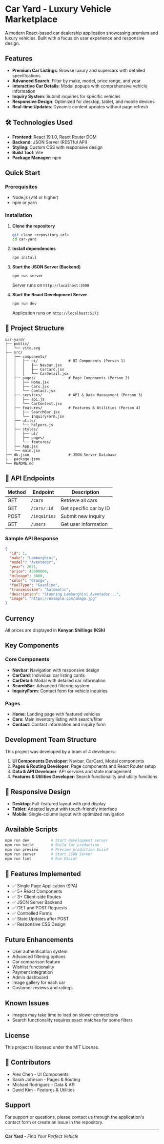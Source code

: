 # Car Yard - Luxury Vehicle Marketplace

A modern React-based car dealership application showcasing premium and luxury vehicles. Built with a focus on user experience and responsive design.

##  Features

- **Premium Car Listings**: Browse luxury and supercars with detailed specifications
- **Advanced Search**: Filter by make, model, price range, and year
- **Interactive Car Details**: Modal popups with comprehensive vehicle information
- **Inquiry System**: Submit inquiries for specific vehicles
- **Responsive Design**: Optimized for desktop, tablet, and mobile devices
- **Real-time Updates**: Dynamic content updates without page refresh

## 🛠 Technologies Used

- **Frontend**: React 19.1.0, React Router DOM
- **Backend**: JSON Server (RESTful API)
- **Styling**: Custom CSS with responsive design
- **Build Tool**: Vite
- **Package Manager**: npm

##  Quick Start

### Prerequisites
- Node.js (v14 or higher)
- npm or yarn

### Installation

1. **Clone the repository**
   ```bash
   git clone <repository-url>
   cd car-yard
   ```

2. **Install dependencies**
   ```bash
   npm install
   ```

3. **Start the JSON Server (Backend)**
   ```bash
   npm run server
   ```
   Server runs on `http://localhost:3000`

4. **Start the React Development Server**
   ```bash
   npm run dev
   ```
   Application runs on `http://localhost:5173`

## 📁 Project Structure

```
car-yard/
├── public/
│   └── vite.svg
├── src/
│   ├── components/
│   │   ├── ui/              # UI Components (Person 1)
│   │   │   ├── Navbar.jsx
│   │   │   ├── CarCard.jsx
│   │   │   └── CarDetail.jsx
│   ├── pages/               # Page Components (Person 2)
│   │   ├── Home.jsx
│   │   ├── Cars.jsx
│   │   └── Contact.jsx
│   ├── services/            # API & Data Management (Person 3)
│   │   ├── api.js
│   │   └── CarContext.jsx
│   ├── features/            # Features & Utilities (Person 4)
│   │   ├── SearchBar.jsx
│   │   └── InquiryForm.jsx
│   ├── utils/
│   │   └── helpers.js
│   ├── styles/
│   │   ├── ui/
│   │   ├── pages/
│   │   └── features/
│   ├── App.jsx
│   └── main.jsx
├── db.json                  # JSON Server Database
├── package.json
└── README.md
```

## 🔌 API Endpoints

| Method | Endpoint | Description |
|--------|----------|-------------|
| GET | `/cars` | Retrieve all cars |
| GET | `/cars/:id` | Get specific car by ID |
| POST | `/inquiries` | Submit new inquiry |
| GET | `/users` | Get user information |

### Sample API Response
```json
{
  "id": 1,
  "make": "Lamborghini",
  "model": "Aventador",
  "year": 2021,
  "price": 45000000,
  "mileage": 3000,
  "color": "Orange",
  "fuelType": "Gasoline",
  "transmission": "Automatic",
  "description": "Stunning Lamborghini Aventador...",
  "image": "https://example.com/image.jpg"
}
```

##  Currency

All prices are displayed in **Kenyan Shillings (KSh)**

## Key Components

### Core Components
- **Navbar**: Navigation with responsive design
- **CarCard**: Individual car listing cards
- **CarDetail**: Modal with detailed car information
- **SearchBar**: Advanced filtering system
- **InquiryForm**: Contact form for vehicle inquiries

### Pages
- **Home**: Landing page with featured vehicles
- **Cars**: Main inventory listing with search/filter
- **Contact**: Contact information and inquiry form

##  Development Team Structure

This project was developed by a team of 4 developers:

1. **UI Components Developer**: Navbar, CarCard, Modal components
2. **Pages & Routing Developer**: Page components and React Router setup
3. **Data & API Developer**: API services and state management
4. **Features & Utilities Developer**: Search functionality and utility functions

## 📱 Responsive Design

- **Desktop**: Full-featured layout with grid display
- **Tablet**: Adapted layout with touch-friendly interface
- **Mobile**: Single-column layout with optimized navigation

##  Available Scripts

```bash
npm run dev          # Start development server
npm run build        # Build for production
npm run preview      # Preview production build
npm run server       # Start JSON Server
npm run lint         # Run ESLint
```

## 🌟 Features Implemented

- ✅ Single Page Application (SPA)
- ✅ 5+ React Components
- ✅ 3+ Client-side Routes
- ✅ JSON Server Backend
- ✅ GET and POST Requests
- ✅ Controlled Forms
- ✅ State Updates after POST
- ✅ Responsive CSS Design

##  Future Enhancements

- User authentication system
- Advanced filtering options
- Car comparison feature
- Wishlist functionality
- Payment integration
- Admin dashboard
- Image gallery for each car
- Customer reviews and ratings

##  Known Issues

- Images may take time to load on slower connections
- Search functionality requires exact matches for some filters

## License

This project is licensed under the MIT License.

## 👥 Contributors

- Alex Chen - UI Components
- Sarah Johnson - Pages & Routing  
- Michael Rodriguez - Data & API
- David Kim - Features & Utilities

##  Support

For support or questions, please contact us through the application's contact form or create an issue in the repository.

---

**Car Yard** - *Find Your Perfect Vehicle* 